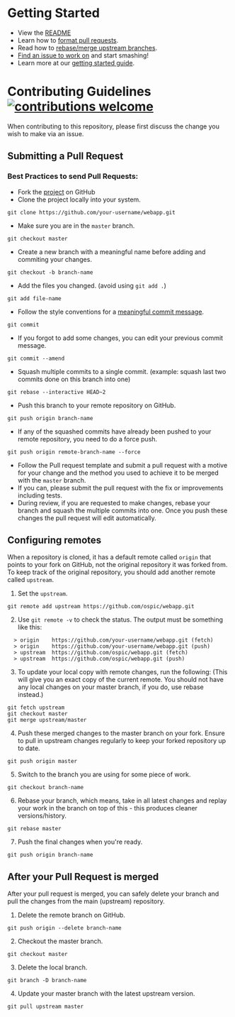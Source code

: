 # Getting Started

- View the [README](../README.md)
- Learn how to [format pull requests](#submitting-a-pull-request).
- Read how to [rebase/merge upstream branches](#configuring-remotes).
- [Find an issue to work on](https://github.com/ospic/webapp/issues) and start smashing!
- Learn more at our [getting started guide]().

# Contributing Guidelines [![contributions welcome](https://img.shields.io/badge/contributions-welcome-brightgreen.svg?style=flat)](https://github.com/ospic/webapp/issues)

When contributing to this repository, please first discuss the change you wish to make via an issue.

## Submitting a Pull Request

### Best Practices to send Pull Requests:

- Fork the [project](https://github.com/ospic/webapp) on GitHub
- Clone the project locally into your system.

```
git clone https://github.com/your-username/webapp.git
```

- Make sure you are in the `master` branch.

```
git checkout master
```

- Create a new branch with a meaningful name before adding and commiting your changes.

```
git checkout -b branch-name
```

- Add the files you changed. (avoid using `git add .`)

```
git add file-name
```

- Follow the style conventions for a [meaningful commit message](COMMIT_MESSAGE.md).

```
git commit
```

- If you forgot to add some changes, you can edit your previous commit message.

```
git commit --amend
```

- Squash multiple commits to a single commit. (example: squash last two commits done on this branch into one)

```
git rebase --interactive HEAD~2
```

- Push this branch to your remote repository on GitHub.

```
git push origin branch-name
```

- If any of the squashed commits have already been pushed to your remote repository, you need to do a force push.

```
git push origin remote-branch-name --force
```

- Follow the Pull request template and submit a pull request with a motive for your change and the method you used to achieve it to be merged with the `master` branch.
- If you can, please submit the pull request with the fix or improvements including tests.
- During review, if you are requested to make changes, rebase your branch and squash the multiple commits into one. Once you push these changes the pull request will edit automatically.

## Configuring remotes

When a repository is cloned, it has a default remote called `origin` that points to your fork on GitHub, not the original repository it was forked from. To keep track of the original repository, you should add another remote called `upstream`.

1. Set the `upstream`.

```
git remote add upstream https://github.com/ospic/webapp.git
```

2. Use `git remote -v` to check the status. The output must be something like this:

```
  > origin    https://github.com/your-username/webapp.git (fetch)
  > origin    https://github.com/your-username/webapp.git (push)
  > upstream  https://github.com/ospic/webapp.git (fetch)
  > upstream  https://github.com/ospic/webapp.git (push)
```

3. To update your local copy with remote changes, run the following: (This will give you an exact copy of the current remote. You should not have any local changes on your master branch, if you do, use rebase instead.)

```
git fetch upstream
git checkout master
git merge upstream/master
```

4. Push these merged changes to the master branch on your fork. Ensure to pull in upstream changes regularly to keep your forked repository up to date.

```
git push origin master
```

5. Switch to the branch you are using for some piece of work.

```
git checkout branch-name
```

6. Rebase your branch, which means, take in all latest changes and replay your work in the branch on top of this - this produces cleaner versions/history.

```
git rebase master
```

7. Push the final changes when you're ready.

```
git push origin branch-name
```

## After your Pull Request is merged

After your pull request is merged, you can safely delete your branch and pull the changes from the main (upstream) repository.

1. Delete the remote branch on GitHub.

```
git push origin --delete branch-name
```

2. Checkout the master branch.

```
git checkout master
```

3. Delete the local branch.

```
git branch -D branch-name
```

4. Update your master branch with the latest upstream version.

```
git pull upstream master
```
